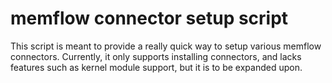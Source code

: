 # memflow connector setup script

This script is meant to provide a really quick way to setup various memflow connectors. Currently, it only supports installing connectors, and lacks features such as kernel module support, but it is to be expanded upon.

